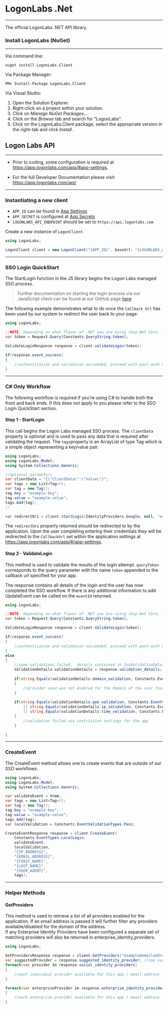 

# LogonLabs .Net
---
The official LogonLabs .NET API library.

### Install LogonLabs (NuGet)
---
Via command line:

	nuget install LogonLabs.Client

Via Package Manager:

	PM> Install-Package LogonLabs.Client

Via Visual Studio:

1. Open the Solution Explorer.
2. Right-click on a project within your solution.
3. Click on *Manage NuGet Packages...*
4. Click on the *Browse* tab and search for "LogonLabs".
5. Click on the LogonLabs.Client package, select the appropriate version in the right-tab and click *Install*.

## Logon Labs API
---

- Prior to coding, some configuration is required at https://app.logonlabs.com/app/#app-settings.

- For the full Developer Documentation please visit: https://app.logonlabs.com/api/

---
### Instantiating a new client

- `APP_ID` can be found in [App Settings](https://app.logonlabs.com/app/#/app-settings)
- `APP_SECRET` is configured at [App Secrets](https://app.logonlabs.com/app/#/app-secrets)
- `LOGONLABS_API_ENDPOINT` should be set to `https://api.logonlabs.com`

Create a new instance of `LogonClient`.  

```csharp
using LogonLabs;

LogonClient client = new LogonClient("{APP_ID}", baseUrl: "{LOGONLABS_API_ENDPOINT}", appSecret: "{APP_SECRET}");
```
---
### SSO Login QuickStart

The StartLogin function in the JS library begins the Logon Labs managed SSO process.  

>Further documentation on starting the login process via our JavaScript client can be found at our GitHub page [here](https://github.com/logonlabs/logonlabs-js)

The following example demonstrates what to do once the `Callback Url` has been used by our system to redirect the user back to your page:

```csharp
using LogonLabs;

//NOTE: depending on what flavor of .NET you are using (Asp.Net Core, .NET Framework), this could be slightly different
var token = Request.Query[Constants.QueryString.token];

ValidateLoginResponse response = client.validateLogin(token);

if(response.event_success) 
{
    //authentication and validation succeeded. proceed with post-auth workflows (ie, create a user session token for your system).
}

```
---
### C# Only Workflow
The following workflow is required if you're using C# to handle both the front and back ends.  If this does not apply to you please refer to the SSO Login QuickStart section.
#### Step 1 - StartLogin
This call begins the Logon Labs managed SSO process.  The `clientData` property is optional and is used to pass any data that is required after validating the request.  The `tags`property is an ArrayList of type Tag which is a simple object representing a key/value pair.

```csharp
using LogonLabs;
using LogonLabs.Model;
using System.Collections.Generic;

//optional parameters
var clientData = "{\"ClientData\":\"Value\"}";
var tags = new List<Tag>();
var tag = new Tag();
tag.key = "example-key";
tag.value = "example-value";
tags.Add(tag);
//

var redirectUri = client.startLogin(IdentityProviders.Google, null, "example@emailaddress.com", clientData, null, null, tags);
```
The `redirectUri` property returned should be redirected to by the application.  Upon the user completing entering their credentials they will be redirected to the `CallbackUrl` set within the application settings at https://app.logonlabs.com/app/#/app-settings.

#### Step 2 - ValidateLogin
This method is used to validate the results of the login attempt.  `queryToken` corresponds to the query parameter with the name `token` appended to the callback url specified for your app.

The response contains all details of the login and the user has now completed the SSO workflow.  If there is any additional information to add UpdateEvent can be called on the `eventId` returned.
```csharp
using LogonLabs;

//NOTE: depending on what flavor of .NET you are using (Asp.Net Core, .NET Framework), the code to extract the header value could be slightly different
var token = Request.Query[Constants.QueryString.token];

ValidateLoginResponse response = client.ValidateLogin(token);

if(response.event_success) 
{
    //authentication and validation succeeded. proceed with post-auth workflows (ie, create a user session token for your system).
}
else 
{
    //some validations failed.  details contained in SsoValidationDetails object.
    ValidationDetails validationDetails = response.validation_details;
	
    if(string.Equals(validationDetails.domain_validation, Constants.EventValidationTypes.Fail)) 
    {
        //provider used was not enabled for the domain of the user that was authenticated
    }
	
    if(string.Equals(validationDetails.geo_validation, Constants.EventValidationTypes.Fail) 
        || string.Equals(validationDetails.ip_validation, Constants.EventValidationTypes.Fail)
        || string.Equals(validationDetails.time_validation, Constants.EventValidationTypes.Fail)) 
    {
        //validation failed via restriction settings for the app
    }

}

```
---
### CreateEvent
The CreateEvent method allows one to create events that are outside of our SSO workflows.

```csharp
using LogonLabs;
using LogonLabs.Model;
using System.Collections.Generic;

var validateEvent = true;
var tags = new List<Tag>();
var tag = new Tag();
tag.key = "example-key";
tag.value = "example-value";
tags.Add(tag);
var localValidation = Constants.EventValidationTypes.Pass;

CreateEventResponse response = client.CreateEvent(
    Constants.EventTypes.LocalLogin,
    validateEvent,
    localValidation,
    "{IP_ADDRESS}",
    "{EMAIL_ADDRESS}",
    "{FIRST_NAME}",
    "{LAST_NAME}",
    "{USER_AGENT}",
    tags);

```

---
### Helper Methods
#### GetProviders
This method is used to retrieve a list of all providers enabled for the application.
If an email address is passed it will further filter any providers available/disabled for the domain of the address.  
If any Enterprise Identity Providers have been configured a separate set of matching providers will also be returned in enterprise_identity_providers.
```csharp
using LogonLabs;

GetProvidersResponse response = client.GetProviders("example@emailaddress.com");
var suggestedProvider = response.suggested_identity_provider; //use suggested provider in UI
foreach(var provider in response.social_identity_providers) 
{
    //each individual provider available for this app / email address
}

foreach(var enterpriseProvider in response.enterprise_identity_providers)
{
    //each enterprise provider available for this app / email address
}
```
